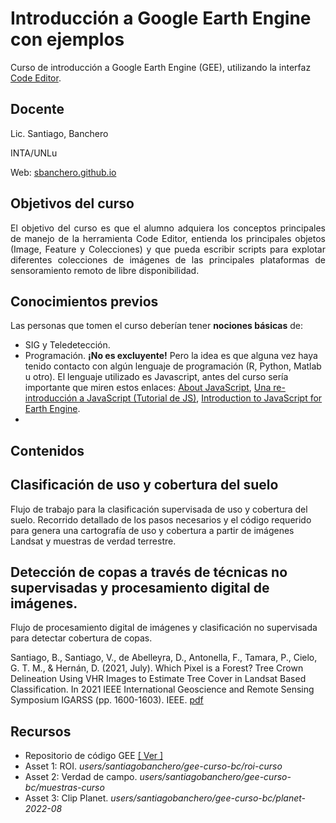 # Introducción a Google Earth Engine con ejemplos

Curso de introducción a Google Earth Engine (GEE), utilizando la interfaz [Code Editor](https://code.earthengine.google.com/).

## Docente

Lic. Santiago, Banchero

INTA/UNLu

Web: [sbanchero.github.io](https://sbanchero.github.io)

## Objetivos del curso

<div style="text-align: justify">El objetivo del curso es que el alumno adquiera los conceptos principales de manejo de la herramienta Code Editor, entienda los principales objetos (Image, Feature y Colecciones) y que pueda escribir scripts para explotar diferentes colecciones de imágenes de las principales plataformas de sensoramiento remoto de libre disponibilidad.</div>

## Conocimientos previos

Las personas que tomen el curso deberían tener __nociones básicas__ de:

 * SIG y Teledetección.
 * Programación. **¡No es excluyente!** Pero la idea es que alguna vez haya tenido contacto con algún lenguaje de programación (R, Python, Matlab u otro). El lenguaje utilizado es Javascript, antes del curso sería importante que miren estos enlaces: [About JavaScript](https://developer.mozilla.org/en-US/docs/Web/JavaScript/About_JavaScript), [Una re-introducción a JavaScript (Tutorial de JS)](https://developer.mozilla.org/es/docs/Web/JavaScript/Una_re-introducci%C3%B3n_a_JavaScript), [Introduction to JavaScript for Earth Engine](https://developers.google.com/earth-engine/tutorial_js_01).
 * 

## Contenidos

## Clasificación de uso y cobertura del suelo

Flujo de trabajo para la clasificación supervisada de uso y cobertura del suelo. Recorrido detallado de los pasos necesarios y el código requerido para genera una cartografía de uso y cobertura a partir de imágenes Landsat y muestras de verdad terrestre.

## Detección de copas a través de técnicas no supervisadas y procesamiento digital de imágenes.

Flujo de procesamiento digital de imágenes y clasificación no supervisada para detectar cobertura de copas.


Santiago, B., Santiago, V., de Abelleyra, D., Antonella, F., Tamara, P., Cielo, G. T. M., & Hernán, D. (2021, July). Which Pixel is a Forest? Tree Crown Delineation Using VHR Images to Estimate Tree Cover in Landsat Based Classification. In 2021 IEEE International Geoscience and Remote Sensing Symposium IGARSS (pp. 1600-1603). IEEE. [ pdf  ](https://repositorio.inta.gob.ar/xmlui/bitstream/handle/20.500.12123/10496/INTA_CIRN_InstitutodeClimayAgua_Banchero_Which_pixel_is_a_forest.pdf?sequence=2&isAllowed=y)



## Recursos

 - Repositorio de código GEE [[ Ver ]](https://code.earthengine.google.com/?accept_repo=users/santiagobanchero/gee-curso-bc)
 - Asset 1: ROI. _users/santiagobanchero/gee-curso-bc/roi-curso_ 
 - Asset 2: Verdad de campo. _users/santiagobanchero/gee-curso-bc/muestras-curso_
 - Asset 3: Clip Planet. _users/santiagobanchero/gee-curso-bc/planet-2022-08_


